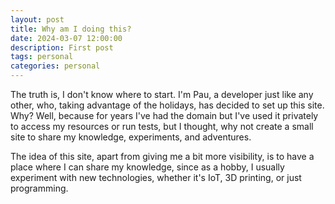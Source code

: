 ```yaml
---
layout: post
title: Why am I doing this?
date: 2024-03-07 12:00:00
description: First post 
tags: personal
categories: personal
---
```


The truth is, I don't know where to start. I'm Pau, a developer just like any other, who, taking advantage of the holidays, has decided to set up this site. Why? Well, because for years I've had the domain but I've used it privately to access my resources or run tests, but I thought, why not create a small site to share my knowledge, experiments, and adventures.

The idea of this site, apart from giving me a bit more visibility, is to have a place where I can share my knowledge, since as a hobby, I usually experiment with new technologies, whether it's IoT, 3D printing, or just programming.